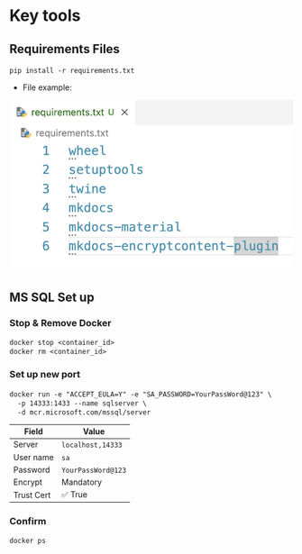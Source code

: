 # Key tools

## Requirements Files

```
pip install -r requirements.txt
```

- File example:

![alt text](<Screenshot 2024-08-27 at 21.41.30.png>)

## MS SQL Set up

### Stop & Remove Docker

```
docker stop <container_id>
docker rm <container_id>
```

### Set up new port

```
docker run -e "ACCEPT_EULA=Y" -e "SA_PASSWORD=YourPassWord@123" \
  -p 14333:1433 --name sqlserver \
  -d mcr.microsoft.com/mssql/server
```

| Field       | Value                  |
|-------------|------------------------|
| Server      | `localhost,14333`      |
| User name   | `sa`                   |
| Password    | `YourPassWord@123`   |
| Encrypt     | Mandatory              |
| Trust Cert  | ✅ True                |

### Confirm

```
docker ps
```